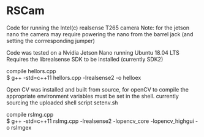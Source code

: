 # RSCam
Code for running the Intel(c) realsense T265 camera
Note: for the jetson nano the camera may require powering the nano from the barrel jack (and setting the corrresponding jumper)

Code was tested on a Nvidia Jetson Nano running Ubuntu 18.04 LTS
Requires the librealsense SDK to be installed (currently SDK2)

compile hellors.cpp   
$ g++ -std=c++11 hellors.cpp -lrealsense2 -o helloex

Open CV was installed and built from source, for openCV to compile the appropriate environment variables must be set in the shell. currently sourcing the uploaded shell script setenv.sh

compile rsImg.cpp   
$ g++ -std=c++11 rsImg.cpp -lrealsense2 -lopencv_core -lopencv_highgui -o rsImgex
